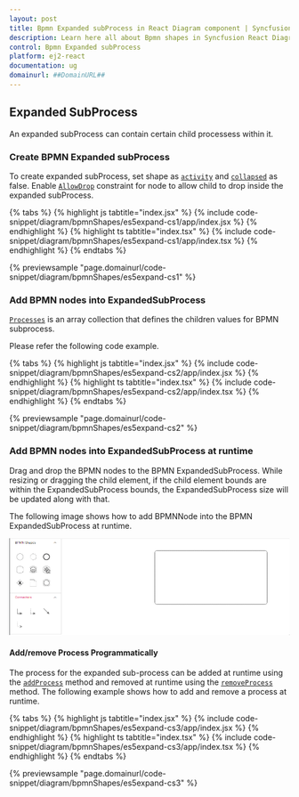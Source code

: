 ```yaml
---
layout: post
title: Bpmn Expanded subProcess in React Diagram component | Syncfusion
description: Learn here all about Bpmn shapes in Syncfusion React Diagram component of Syncfusion Essential JS 2 and more.
control: Bpmn Expanded subProcess 
platform: ej2-react
documentation: ug
domainurl: ##DomainURL##
---
```



## Expanded SubProcess
An expanded subProcess can contain certain child processess within it.

### Create BPMN Expanded subProcess

To create expanded subProcess, set shape as [`activity`](https://ej2.syncfusion.com/react/documentation/api/diagram/bpmnActivityModel/)  and [`collapsed`](https://ej2.syncfusion.com/react/documentation/api/diagram/bpmnSubProcessModel/#collapsed) as false. Enable [`AllowDrop`](https://ej2.syncfusion.com/react/documentation/api/diagram/nodeConstraints/) constraint for node to allow child to drop inside the expanded subProcess.

{% tabs %}
{% highlight js tabtitle="index.jsx" %}
{% include code-snippet/diagram/bpmnShapes/es5expand-cs1/app/index.jsx %}
{% endhighlight %}
{% highlight ts tabtitle="index.tsx" %}
{% include code-snippet/diagram/bpmnShapes/es5expand-cs1/app/index.tsx %}
{% endhighlight %}
{% endtabs %}

 {% previewsample "page.domainurl/code-snippet/diagram/bpmnShapes/es5expand-cs1" %}

### Add BPMN nodes into ExpandedSubProcess

[`Processes`](https://ej2.syncfusion.com/react/documentation/api/diagram/bpmnSubProcessModel/#processes) is an array collection that defines the children values for BPMN subprocess.

Please refer the following code example.

{% tabs %}
{% highlight js tabtitle="index.jsx" %}
{% include code-snippet/diagram/bpmnShapes/es5expand-cs2/app/index.jsx %}
{% endhighlight %}
{% highlight ts tabtitle="index.tsx" %}
{% include code-snippet/diagram/bpmnShapes/es5expand-cs2/app/index.tsx %}
{% endhighlight %}
{% endtabs %}

 {% previewsample "page.domainurl/code-snippet/diagram/bpmnShapes/es5expand-cs2" %}

 
### Add BPMN nodes into ExpandedSubProcess at runtime

Drag and drop the BPMN nodes to the BPMN ExpandedSubProcess.
While resizing or dragging the child element, if the child element bounds are within the ExpandedSubProcess bounds, the ExpandedSubProcess size will be updated along with that.

The following image shows how to add BPMNNode into the BPMN ExpandedSubProcess at runtime.

![Expanded subProcess BPMN Shape](images/expanded-Gif.gif)

#### Add/remove Process Programmatically

The process for the expanded sub-process can be added at runtime using the [`addProcess`](https://ej2.syncfusion.com/react/documentation/api/diagram/#addprocess) method and removed at runtime using the [`removeProcess`](https://ej2.syncfusion.com/react/documentation/api/diagram/#removeprocess) method. The following example shows how to add and remove a process at runtime.

{% tabs %}
{% highlight js tabtitle="index.jsx" %}
{% include code-snippet/diagram/bpmnShapes/es5expand-cs3/app/index.jsx %}
{% endhighlight %}
{% highlight ts tabtitle="index.tsx" %}
{% include code-snippet/diagram/bpmnShapes/es5expand-cs3/app/index.tsx %}
{% endhighlight %}
{% endtabs %}

 {% previewsample "page.domainurl/code-snippet/diagram/bpmnShapes/es5expand-cs3" %}